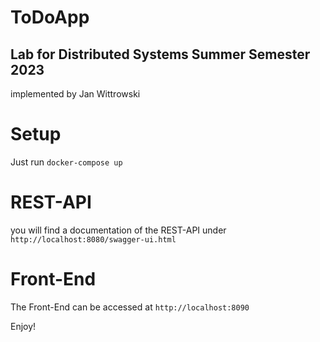 # ToDoApp
## Lab for Distributed Systems Summer Semester 2023
implemented by Jan Wittrowski

# Setup

Just run ```docker-compose up```

# REST-API

you will find a documentation of the REST-API under ``` http://localhost:8080/swagger-ui.html ```

# Front-End

The Front-End can be accessed at ```http://localhost:8090```

Enjoy!





